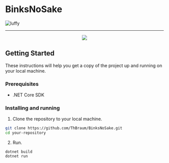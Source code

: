 # BinksNoSake

![luffy](https://github.com/ThBraum/Images-for-GitHub/assets/85642694/bd78e977-cf92-4396-90d0-f7769c65b62c)

***
<p align="center">
  <img src="https://github.com/ThBraum/BinksNoSake/assets/85642694/37cf8e7f-ec16-4899-9183-2ab8534f43cf"/>
</p>

## Getting Started

These instructions will help you get a copy of the project up and running on your local machine.

### Prerequisites

- .NET Core SDK


### Installing and running

1. Clone the repository to your local machine.

```bash
git clone https://github.com/ThBraum/BinksNoSake.git
cd your-repository
```


2. Run.
```console
dotnet build
dotnet run
```
